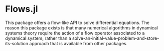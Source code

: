 # Flows.jl
This package offers a flow-like API to solve differential equations. The reason this package exists is that many numerical algorithms in dynamical systems theory require the action of a flow operator associated to a dynamical system, rather than a solve-an-initial-value-problem-and-store-its-solution approach that is available from other packages.
